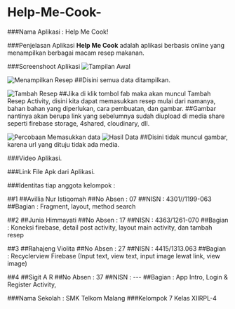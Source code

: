 # Help-Me-Cook-
###Nama Aplikasi : Help Me Cook!

###Penjelasan Aplikasi
**Help Me Cook** adalah aplikasi berbasis online yang menampilkan berbagai macam resep makanan.

###Screenshoot Aplikasi
![Tampilan Awal](https://cloud.githubusercontent.com/assets/22524037/20860755/7d0487ca-b9b2-11e6-9820-dc8e54e1a05a.jpeg)

![Menampilkan Resep](https://cloud.githubusercontent.com/assets/22524037/20860752/7ccff51e-b9b2-11e6-92c6-7c6e6bc72614.jpeg)
##Disini semua data ditampilkan.

![Tambah Resep](https://cloud.githubusercontent.com/assets/22524037/20860751/7c9f4d1a-b9b2-11e6-9795-1e9f7c4a27c5.jpeg)
##Jika di klik tombol fab maka akan muncul Tambah Resep Activity, disini kita dapat memasukkan resep mulai dari namanya, bahan bahan yang diperlukan, cara pembuatan, dan gambar.
##Gambar nantinya akan berupa link yang sebelumnya sudah diupload di media share seperti firebase storage, 4shared, cloudinary, dll.


![Percobaan Memasukkan data](https://cloud.githubusercontent.com/assets/22524037/20860753/7cd6a7ce-b9b2-11e6-89b8-d4f76e576665.jpeg)
![Hasil Data](https://cloud.githubusercontent.com/assets/22524037/20860754/7d02e6fe-b9b2-11e6-8d27-eb15b028a931.jpeg)
##Disini tidak muncul gambar, karena url yang dituju tidak ada media.


###Video Aplikasi.

###Link File Apk dari Aplikasi.


###Identitas tiap anggota kelompok :

##1
##Avillia Nur Istiqomah
##No Absen : 07
##NISN     : 4301//1199-063
##Bagian   : Fragment, layout, method search

##2
##Junia Himmayati
##No Absen : 17
##NISN     : 4363/1261-070
##Bagian   : Koneksi firebase, detail post activity, layout main activity, dan tambah resep

##3
##Rahajeng Violita
##No Absen : 27
##NISN     : 4415/1313.063
##Bagian   : Recyclerview Firebase (Input text, view text, input image lewat link, view image)

##4
##Sigit A R
##No Absen : 37
##NISN     : ---
##Bagian   : App Intro, Login & Register Activity, 



###Nama Sekolah : SMK Telkom Malang
###Kelompok 7 Kelas XIIRPL-4 


